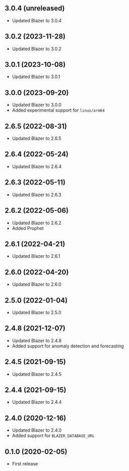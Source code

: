 ## 3.0.4 (unreleased)

- Updated Blazer to 3.0.4

## 3.0.2 (2023-11-28)

- Updated Blazer to 3.0.2

## 3.0.1 (2023-10-08)

- Updated Blazer to 3.0.1

## 3.0.0 (2023-09-20)

- Updated Blazer to 3.0.0
- Added experimental support for `linux/arm64`

## 2.6.5 (2022-08-31)

- Updated Blazer to 2.6.5

## 2.6.4 (2022-05-24)

- Updated Blazer to 2.6.4

## 2.6.3 (2022-05-11)

- Updated Blazer to 2.6.3

## 2.6.2 (2022-05-06)

- Updated Blazer to 2.6.2
- Added Prophet

## 2.6.1 (2022-04-21)

- Updated Blazer to 2.6.1

## 2.6.0 (2022-04-20)

- Updated Blazer to 2.6.0

## 2.5.0 (2022-01-04)

- Updated Blazer to 2.5.0

## 2.4.8 (2021-12-07)

- Updated Blazer to 2.4.8
- Added support for anomaly detection and forecasting

## 2.4.5 (2021-09-15)

- Updated Blazer to 2.4.5

## 2.4.4 (2021-09-15)

- Updated Blazer to 2.4.4

## 2.4.0 (2020-12-16)

- Updated Blazer to 2.4.0
- Added support for `BLAZER_DATABASE_URL`

## 0.1.0 (2020-02-05)

- First release

